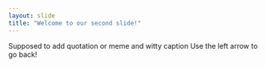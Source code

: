 ```yaml
---
layout: slide
title: "Welcome to our second slide!"
---
```

Supposed to add quotation or meme and witty caption
Use the left arrow to go back!
